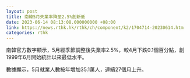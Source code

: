 ```yaml
---
layout: post
title: 南韓5月失業率降至2.5%創新低
date: 2023-06-14 08:13:08.000000000 +08:00
link: https://news.rthk.hk/rthk/ch/component/k2/1704714-20230614.htm
categories: rthk
---
```


南韓官方數字顯示，5月經季節調整後失業率2.5%，較4月下跌0.1個百分點，創1999年6月開始統計以來最低水平。

數據顯示，5月就業人數按年增加35.1萬人，連續27個月上升。
